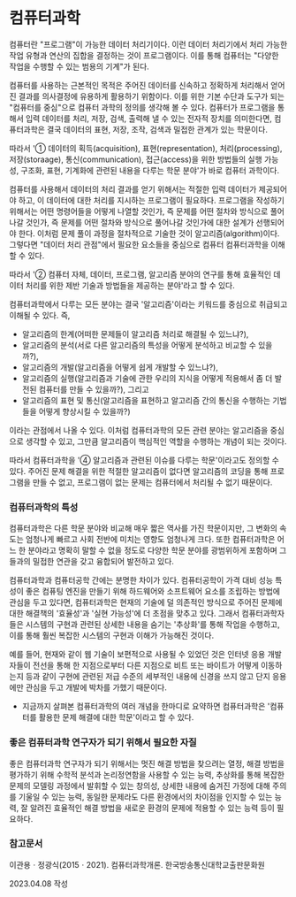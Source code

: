 # 컴퓨터과학

컴퓨터란 "프로그램"이 가능한 데이터 처리기이다. 이런 데이터 처리기에서 처리 가능한 작업 유형과 연산의 집합을 결정하는 것이 프로그램이다. 이를 통해 컴퓨터는 "다양한 작업을 수행할 수 있는 범용의 기계"가 된다.

컴퓨터를 사용하는 근본적인 목적은 주어진 데이터를 신속하고 정확하게 처리해서 얻어진 결과를 의사결정에 유용하게 활용하기 위함이다. 이를 위한 기본 수단과 도구가 되는 "컴퓨터를 중심"으로 컴퓨터 과학의 정의를 생각해 볼 수 있다. 컴퓨터가 프로그램을 통해서 입력 데이터를 처리, 저장, 검색, 출력해 낼 수 있는 전자적 장치를 의미한다면, 컴퓨터과학은 결국 데이터의 표현, 저장, 조작, 검색과 밀접한 관계가 있는 학문이다.

따라서 '① 데이터의 획득(acquisition), 표현(representation), 처리(processing), 저장(storaage), 통신(communication), 접근(access)을 위한 방법들의 실행 가능성, 구조화, 표현, 기계화에 관련된 내용을 다루는 학문 분야'가 바로 컴퓨터 과학이다.

컴퓨터를 사용해서 데이터의 처리 결과를 얻기 위해서는 적절한 입력 데이터가 제공되어야 하고, 이 데이터에 대한 처리를 지시하는 프로그램이 필요하다. 프로그램을 작성하기 위해서는 어떤 명령어들을 어떻게 나열할 것인가, 즉 문제를 어떤 절차와 방식으로 풀어나갈 것인가, 즉 문제를 어떤 절차와 방식으로 풀어나갈 것인가에 대한 설계가 선행되어야 한다. 이처럼 문제 풀이 과정을 절차적으로 기술한 것이 알고리즘(algorithm)이다. 그렇다면 "데이터 처리 관점"에서 필요한 요소들을 중심으로 컴퓨터 컴퓨터과학을 이해할 수 있다.

따라서 '② 컴퓨터 자체, 데이터, 프로그램, 알고리즘 분야의 연구를 통해 효율적인 데이터 처리를 위한 제반 기술과 방법들을 제공하는 분야'라고 할 수 있다.

컴퓨터과학에서 다루는 모든 분야는 결국 '알고리즘'이라는 키워드를 중심으로 취급되고 이해될 수 있다. 즉,

- 알고리즘의 한계(어떠한 문제들이 알고리즘 처리로 해결될 수 있느냐?),
- 알고리즘의 분석(서로 다른 알고리즘의 특성을 어떻게 분석하고 비교할 수 있을까?), 
- 알고리즘의 개발(알고리즘을 어떻게 쉽게 개발할 수 있느냐?), 
- 알고리즘의 실행(알고리즘과 기술에 관한 우리의 지식을 어떻게 적용해서 좀 더 발전된 컴퓨터를 만들 수 있을까?), 그리고 
- 알고리즘의 표현 및 통신(알고리즘을 표현하고 알고리즘 간의 통신을 수행하는 기법들을 어떻게 향상시킬 수 있을까?)

이라는 관점에서 나올 수 있다. 이처럼 컴퓨터과학의 모든 관련 분야는 알고리즘을 중심으로 생각할 수 있고, 그만큼 알고리즘이 핵심적인 역할을 수행하는 개념이 되는 것이다.

따라서 컴퓨터과학을 '④ 알고리즘과 관련된 이슈를 다루는 학문'이라고도 정의할 수 있다. 주어진 문제 해결을 위한 적절한 알고리즘이 없다면 알고리즘의 코딩을 통해 프로그램을 만들 수 없고, 프로그램이 없는 문제는 컴퓨터에서 처리될 수 없기 때문이다.

### 컴퓨터과학의 특성

컴퓨터과학은 다른 학문 분야와 비교해 매우 짧은 역사를 가진 학문이지만, 그 변화의 속도는 엄청나게 빠르고 사회 전반에 미치는 영향도 엄청나게 크다. 또한 컴퓨터과학은 어느 한 분야라고 명확히 말할 수 없을 정도로 다양한 학문 분야를 광범위하게 포함하며 그들과의 밀접한 연관을 갖고 융합되어 발전하고 있다.

컴퓨터과학과 컴퓨터공학 간에는 분명한 차이가 있다. 컴퓨터공학이 가격 대비 성능 특성이 좋은 컴퓨팅 엔진을 만들기 위해 하드웨어와 소프트웨어 요소를 조립하는 방법에 관심을 두고 있다면, 컴퓨터과학은 현재의 기술에 덜 의존적인 방식으로 주어진 문제에 대한 해결책의 '효율성'과 '실현 가능성'에 더 초점을 맞추고 있다. 그래서 컴퓨터과학자들은 시스템의 구현과 관련된 상세한 내용을 숨기는 '추상화'를 통해 작업을 수행하고, 이를 통해 훨씬 복잡한 시스템의 구현과 이해가 가능해진 것이다.

예를 들어, 현재와 같이 웹 기술이 보편적으로 사용될 수 있었던 것은 인터넷 응용 개발자들이 전선을 통해 한 지점으로부터 다른 지점으로 비트 또는 바이트가 어떻게 이동하는지 등과 같이 구현에 관련된 저급 수준의 세부적인 내용에 신경을 쓰지 않고 단지 응용에만 관심을 두고 개발에 박차를 가했기 때문이다.

* 지금까지 살펴본 컴퓨터과학의 여러 개념을 한마디로 요약하면 컴퓨터과학은 '컴퓨터를 활용한 문제 해결에 대한 학문'이라고 할 수 있다.

### 좋은 컴퓨터과학 연구자가 되기 위해서 필요한 자질

좋은 컴퓨터과학 연구자가 되기 위해서는 멋진 해결 방법을 찾으려는 열정, 해결 방법을 평가하기 위해 수학적 분석과 논리정연함을 사용할 수 있는 능력, 추상화를 통해 복잡한 문제의 모델링 과정에서 발휘할 수 있는 창의성, 상세한 내용에 숨겨진 가정에 대해 주의를 기울일 수 있는 능력, 동일한 문제라도 다른 환경에서의 차이점을 인지할 수 있는 능력, 잘 알려진 효율적인 해결 방법을 새로운 환경의 문제에 적용할 수 있는 능력 등이 필요하다.

### 참고문서

이관용ㆍ정광식(2015ㆍ2021). 컴퓨터과학개론. 한국방송통신대학교출판문화원

2023.04.08 작성

<Comment />